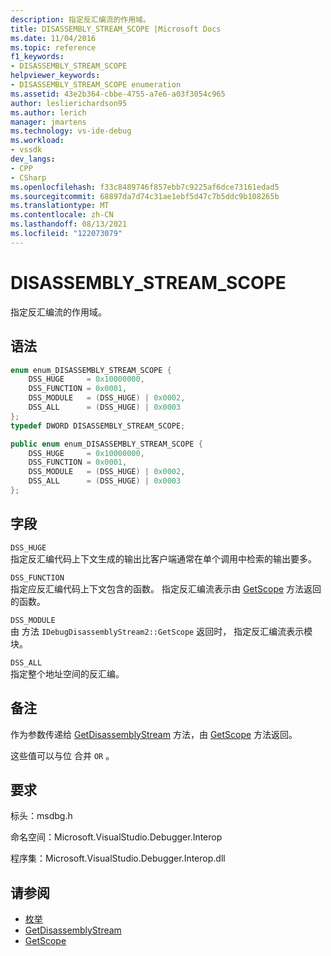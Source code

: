 ```yaml
---
description: 指定反汇编流的作用域。
title: DISASSEMBLY_STREAM_SCOPE |Microsoft Docs
ms.date: 11/04/2016
ms.topic: reference
f1_keywords:
- DISASSEMBLY_STREAM_SCOPE
helpviewer_keywords:
- DISASSEMBLY_STREAM_SCOPE enumeration
ms.assetid: 43e2b364-cbbe-4755-a7e6-a03f3054c965
author: leslierichardson95
ms.author: lerich
manager: jmartens
ms.technology: vs-ide-debug
ms.workload:
- vssdk
dev_langs:
- CPP
- CSharp
ms.openlocfilehash: f33c8489746f857ebb7c9225af6dce73161edad5
ms.sourcegitcommit: 68897da7d74c31ae1ebf5d47c7b5ddc9b108265b
ms.translationtype: MT
ms.contentlocale: zh-CN
ms.lasthandoff: 08/13/2021
ms.locfileid: "122073079"
---
```

# <a name="disassembly_stream_scope"></a>DISASSEMBLY_STREAM_SCOPE
指定反汇编流的作用域。

## <a name="syntax"></a>语法

```cpp
enum enum_DISASSEMBLY_STREAM_SCOPE {
    DSS_HUGE     = 0x10000000,
    DSS_FUNCTION = 0x0001,
    DSS_MODULE   = (DSS_HUGE) | 0x0002,
    DSS_ALL      = (DSS_HUGE) | 0x0003
};
typedef DWORD DISASSEMBLY_STREAM_SCOPE;
```

```csharp
public enum enum_DISASSEMBLY_STREAM_SCOPE {
    DSS_HUGE     = 0x10000000,
    DSS_FUNCTION = 0x0001,
    DSS_MODULE   = (DSS_HUGE) | 0x0002,
    DSS_ALL      = (DSS_HUGE) | 0x0003
};
```

## <a name="fields"></a>字段
`DSS_HUGE`\
指定反汇编代码上下文生成的输出比客户端通常在单个调用中检索的输出要多。

`DSS_FUNCTION`\
指定应反汇编代码上下文包含的函数。 指定反汇编流表示由 [GetScope](../../../extensibility/debugger/reference/idebugdisassemblystream2-getscope.md) 方法返回的函数。

`DSS_MODULE`\
由 方法 `IDebugDisassemblyStream2::GetScope` 返回时， 指定反汇编流表示模块。

`DSS_ALL`\
指定整个地址空间的反汇编。

## <a name="remarks"></a>备注
作为参数传递给 [GetDisassemblyStream](../../../extensibility/debugger/reference/idebugprogram2-getdisassemblystream.md) 方法，由 [GetScope](../../../extensibility/debugger/reference/idebugdisassemblystream2-getscope.md) 方法返回。

这些值可以与位 合并 `OR` 。

## <a name="requirements"></a>要求
标头：msdbg.h

命名空间：Microsoft.VisualStudio.Debugger.Interop

程序集：Microsoft.VisualStudio.Debugger.Interop.dll

## <a name="see-also"></a>请参阅
- [枚举](../../../extensibility/debugger/reference/enumerations-visual-studio-debugging.md)
- [GetDisassemblyStream](../../../extensibility/debugger/reference/idebugprogram2-getdisassemblystream.md)
- [GetScope](../../../extensibility/debugger/reference/idebugdisassemblystream2-getscope.md)
